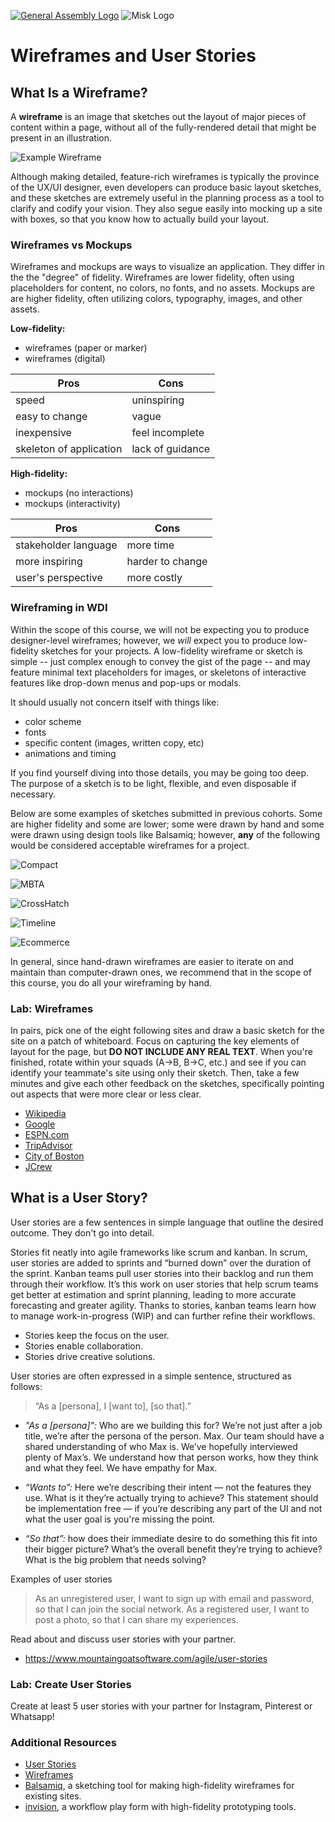 [![General Assembly Logo](https://camo.githubusercontent.com/1a91b05b8f4d44b5bbfb83abac2b0996d8e26c92/687474703a2f2f692e696d6775722e636f6d2f6b6538555354712e706e67)](https://generalassemb.ly/education/web-development-immersive)
![Misk Logo](https://i.ibb.co/KmXhJbm/Webp-net-resizeimage-1.png)

# Wireframes and User Stories

## What Is a Wireframe?

A **wireframe** is an image that sketches out the layout of major pieces of
content within a page, without all of the fully-rendered detail that might be
present in an illustration.

![Example Wireframe](https://i.imgur.com/VYZBkqb.png)

Although making detailed, feature-rich wireframes is typically the province of
the UX/UI designer, even developers can produce basic layout sketches, and these
sketches are extremely useful in the planning process as a tool to clarify and
codify your vision. They also segue easily into mocking up a site with boxes, so
that you know how to actually build your layout.

### Wireframes vs Mockups

Wireframes and mockups are  ways to visualize an application.  They differ in
the the "degree" of fidelity.  Wireframes are lower fidelity, often using
placeholders for content, no colors, no fonts, and no assets.  Mockups are are
higher fidelity, often utilizing colors, typography, images, and other assets.

**Low-fidelity:**

- wireframes (paper or marker)
- wireframes (digital)

| Pros  |  Cons  |
| ------|----|
| speed | uninspiring |
| easy to change | vague |
| inexpensive | feel incomplete |
| skeleton of application | lack of guidance |

**High-fidelity:**

- mockups (no interactions)
- mockups (interactivity)

| Pros  |  Cons  |
| ------|----|
| stakeholder language | more time |
| more inspiring | harder to change  |
| user's perspective | more costly |

### Wireframing in WDI

Within the scope of this course, we will not be expecting you to produce
designer-level wireframes; however, we _will_ expect you to produce low-fidelity
sketches for your projects. A low-fidelity wireframe or sketch is simple -- just
complex enough to convey the gist of the page -- and may feature minimal text
placeholders for images, or skeletons of interactive features like drop-down
menus and pop-ups or modals.

It should usually not concern itself with things like:

- color scheme
- fonts
- specific content (images, written copy, etc)
- animations and timing

If you find yourself diving into those details, you may be going too deep. The
purpose of a sketch is to be light, flexible, and even disposable if necessary.

Below are some examples of sketches submitted in previous cohorts. Some are
higher fidelity and some are lower; some were drawn by hand and some were drawn
using design tools like Balsamiq; however, **any** of the following would be
considered acceptable wireframes for a project.

![Compact](https://git.generalassemb.ly/ga-wdi-boston/project-planning-wireframes/blob/master/images/compact.png?raw=true)

![MBTA](https://git.generalassemb.ly/ga-wdi-boston/project-planning-wireframes/blob/master/images/mbta.png?raw=true)

![CrossHatch](https://git.generalassemb.ly/ga-wdi-boston/project-planning-wireframes/blob/master/images/crosshatch.jpg?raw=true)

![Timeline](https://git.generalassemb.ly/ga-wdi-boston/project-planning-wireframes/blob/master/images/timeline.png?raw=true)

![Ecommerce](https://d2slcw3kip6qmk.cloudfront.net/marketing/pages/chart/ecommerce-wireframe.svg)

In general, since hand-drawn wireframes are easier to iterate on and maintain
than computer-drawn ones, we recommend that in the scope of this course, you do
all your wireframing by hand.

### Lab: Wireframes

In pairs, pick one of the eight following sites and draw a basic sketch for
the site on a patch of whiteboard. Focus on capturing the key elements of layout
for the page, but **DO NOT INCLUDE ANY REAL TEXT**. When you're finished, rotate
within your squads (A->B, B->C, etc.) and see if you can identify your
teammate's site using only their sketch. Then, take a few minutes and give each
other feedback on the sketches, specifically pointing out aspects that were more
clear or less clear.

- [Wikipedia](https://en.wikipedia.org/)
- [Google](https://www.google.com/)
- [ESPN.com](http://espn.go.com/)
- [TripAdvisor](http://www.tripadvisor.com/)
- [City of Boston](http://www.cityofboston.gov/)
- [JCrew](https://www.jcrew.com/)

## What is a User Story?

User stories are a few sentences in simple language that outline the desired outcome. They don't go into detail. 

Stories fit neatly into agile frameworks like scrum and kanban. In scrum, user stories are added to sprints and “burned down” over the duration of the sprint. Kanban teams pull user stories into their backlog and run them through their workflow. It’s this work on user stories that help scrum teams get better at estimation and sprint planning, leading to more accurate forecasting and greater agility. Thanks to stories, kanban teams learn how to manage work-in-progress (WIP) and can further refine their workflows.

- Stories keep the focus on the user. 
- Stories enable collaboration.
- Stories drive creative solutions.

User stories are often expressed in a simple sentence, structured as follows:
> “As a [persona], I [want to], [so that].”

- *"As a [persona]":* Who are we building this for? We’re not just after a job title, we’re after the persona of the person. Max. Our team should have a shared understanding of who Max is. We’ve hopefully interviewed plenty of Max’s. We understand how that person works, how they think and what they feel. We have empathy for Max.

- *“Wants to”:* Here we’re describing their intent — not the features they use. What is it they’re actually trying to achieve? This statement should be implementation free — if you’re describing any part of the UI and not what the user goal is you're missing the point.

- *“So that”:* how does their immediate desire to do something this fit into their bigger picture? What’s the overall benefit they’re trying to achieve? What is the big problem that needs solving?

Examples of user stories
>As an unregistered user, I want to sign up with email and password, so that I can join the social network.
>As a registered user, I want to post a photo, so that I can share my experiences.

Read about and discuss user stories with your partner.
- https://www.mountaingoatsoftware.com/agile/user-stories

### Lab: Create User Stories

Create at least 5 user stories with your partner for Instagram, Pinterest or Whatsapp!

### Additional Resources

- [User Stories](https://www.atlassian.com/agile/project-management/user-stories)
- [Wireframes](https://www.experienceux.co.uk/faqs/what-is-wireframing/)
- [Balsamiq](https://balsamiq.com/), a sketching tool for making high-fidelity
  wireframes
  for existing sites.
- [invision](https://www.invisionapp.com/), a workflow play form with
  high-fidelity prototyping tools.
